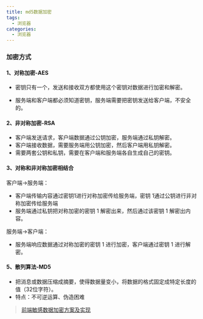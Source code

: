 ```yaml
---
title: md5数据加密
tags:
  - 浏览器
categories:
  - 浏览器
---
```




###  加密方式

#### 1、对称加密-AES

+ 密钥只有一个，发送和接收双方都使用这个密钥对数据进行加密和解密。

+ 服务端和客户端都必须知道密钥，服务端需要把密钥发送给客户端，不安全的。

#### 2、**非对称加密-RSA**

+ 客户端发送请求，客户端数据通过公钥加密，服务端通过私钥解密。
+ 客户端接收数据，需要服务端用公钥加密，然后客户端用私钥解密。
+ 需要两套公钥和私钥，需要在客户端和服务端各自生成自己的密钥。

#### 3、**对称和非对称加密相结合**

客户端->服务端：

+ 客户端传输内容通过密钥1进行对称加密传给服务端，密钥 1通过公钥进行非对称加密传给服务端
+ 服务端通过私钥把对称加密的密钥 1 解密出来，然后通过该密钥 1 解密出内容。

服务端->客户端：

+ 服务端响应数据通过对称加密的密钥 1 进行加密，客户端通过密钥 1 进行解密。

#### 5、散列算法-MD5

+ 把消息或数据压缩成摘要，使得数据量变小，将数据的格式固定成特定长度的值（32位字符）。
+ 特点：不可逆运算、伪造困难





>  [前端敏感数据加密方案及实现](https://blog.csdn.net/weixin_40906515/article/details/109153069)

